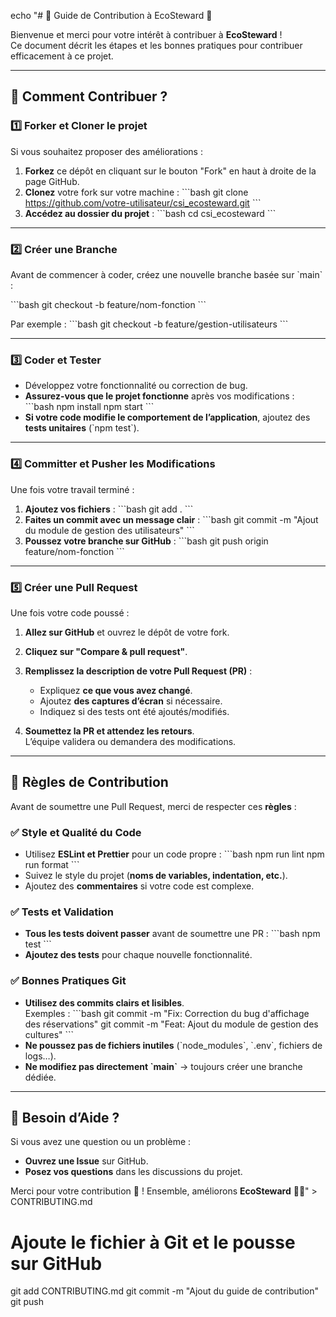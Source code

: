 echo "# 🤝 Guide de Contribution à EcoSteward 🌱

Bienvenue et merci pour votre intérêt à contribuer à **EcoSteward** !  
Ce document décrit les étapes et les bonnes pratiques pour contribuer efficacement à ce projet.

---

## 🚀 Comment Contribuer ?

### 1️⃣ **Forker et Cloner le projet**
Si vous souhaitez proposer des améliorations :

1. **Forkez** ce dépôt en cliquant sur le bouton \"Fork\" en haut à droite de la page GitHub.
2. **Clonez** votre fork sur votre machine :
   \`\`\`bash
   git clone https://github.com/votre-utilisateur/csi_ecosteward.git
   \`\`\`
3. **Accédez au dossier du projet** :
   \`\`\`bash
   cd csi_ecosteward
   \`\`\`

---

### 2️⃣ **Créer une Branche**
Avant de commencer à coder, créez une nouvelle branche basée sur \`main\` :

\`\`\`bash
git checkout -b feature/nom-fonction
\`\`\`

Par exemple :
\`\`\`bash
git checkout -b feature/gestion-utilisateurs
\`\`\`

---

### 3️⃣ **Coder et Tester**
- Développez votre fonctionnalité ou correction de bug.
- **Assurez-vous que le projet fonctionne** après vos modifications :
  \`\`\`bash
  npm install
  npm start
  \`\`\`
- **Si votre code modifie le comportement de l’application**, ajoutez des **tests unitaires** (\`npm test\`).

---

### 4️⃣ **Committer et Pusher les Modifications**
Une fois votre travail terminé :

1. **Ajoutez vos fichiers** :
   \`\`\`bash
   git add .
   \`\`\`
2. **Faites un commit avec un message clair** :
   \`\`\`bash
   git commit -m \"Ajout du module de gestion des utilisateurs\"
   \`\`\`
3. **Poussez votre branche sur GitHub** :
   \`\`\`bash
   git push origin feature/nom-fonction
   \`\`\`

---

### 5️⃣ **Créer une Pull Request**
Une fois votre code poussé :

1. **Allez sur GitHub** et ouvrez le dépôt de votre fork.
2. **Cliquez sur \"Compare & pull request\"**.
3. **Remplissez la description de votre Pull Request (PR)** :
   - Expliquez **ce que vous avez changé**.
   - Ajoutez **des captures d’écran** si nécessaire.
   - Indiquez si des tests ont été ajoutés/modifiés.

4. **Soumettez la PR et attendez les retours**.  
   L’équipe validera ou demandera des modifications.

---

## 📜 Règles de Contribution

Avant de soumettre une Pull Request, merci de respecter ces **règles** :

### ✅ **Style et Qualité du Code**
- Utilisez **ESLint et Prettier** pour un code propre :
  \`\`\`bash
  npm run lint
  npm run format
  \`\`\`
- Suivez le style du projet (**noms de variables, indentation, etc.**).
- Ajoutez des **commentaires** si votre code est complexe.

### ✅ **Tests et Validation**
- **Tous les tests doivent passer** avant de soumettre une PR :
  \`\`\`bash
  npm test
  \`\`\`
- **Ajoutez des tests** pour chaque nouvelle fonctionnalité.

### ✅ **Bonnes Pratiques Git**
- **Utilisez des commits clairs et lisibles**.  
  Exemples :
  \`\`\`bash
  git commit -m \"Fix: Correction du bug d'affichage des réservations\"
  git commit -m \"Feat: Ajout du module de gestion des cultures\"
  \`\`\`
- **Ne poussez pas de fichiers inutiles** (\`node_modules\`, \`.env\`, fichiers de logs…).
- **Ne modifiez pas directement \`main\`** → toujours créer une branche dédiée.

---

## 📩 Besoin d’Aide ?
Si vous avez une question ou un problème :
- **Ouvrez une Issue** sur GitHub.
- **Posez vos questions** dans les discussions du projet.

Merci pour votre contribution 💚 ! Ensemble, améliorons **EcoSteward** 🌱🚀" > CONTRIBUTING.md

# Ajoute le fichier à Git et le pousse sur GitHub
git add CONTRIBUTING.md
git commit -m "Ajout du guide de contribution"
git push
